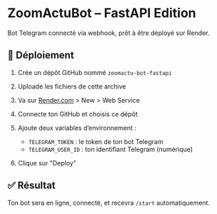# ZoomActuBot – FastAPI Edition

Bot Telegram connecté via webhook, prêt à être déployé sur Render.

## 🚀 Déploiement

1. Crée un dépôt GitHub nommé `zoomactu-bot-fastapi`
2. Uploade les fichiers de cette archive
3. Va sur [Render.com](https://render.com) > New > Web Service
4. Connecte ton GitHub et choisis ce dépôt
5. Ajoute deux variables d’environnement :
   - `TELEGRAM_TOKEN` : le token de ton bot Telegram
   - `TELEGRAM_USER_ID` : ton identifiant Telegram (numérique)

6. Clique sur "Deploy"

## ✅ Résultat
Ton bot sera en ligne, connecté, et recevra `/start` automatiquement.
